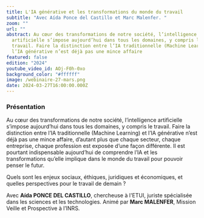 ```yaml
---
title: L'IA générative et les transformations du monde du travail
subtitle: "Avec Aída Ponce del Castillo et Marc Malenfer. "
zoom: ""
url: ""
abstract: Au cœur des transformations de notre société, l’intelligence
  artificielle s’impose aujourd’hui dans tous les domaines, y compris le
  travail. Faire la distinction entre l’IA traditionnelle (Machine Learning) et
  l’IA générative n’est déjà pas une mince affaire
featured: false
edition: "2024"
youtube_video_id: AOj-F0h-0xo
background_color: "#ffffff"
image: /webinaire-27-mars.png
date: 2024-03-27T16:00:00.000Z
---
```

### Présentation

Au cœur des transformations de notre société, l’intelligence artificielle s’impose aujourd’hui dans tous les domaines, y compris le travail. Faire la distinction entre l’IA traditionnelle (Machine Learning) et l’IA générative n’est déjà pas une mince affaire, d’autant plus que chaque secteur, chaque entreprise, chaque profession est exposée d’une façon différente. Il est pourtant indispensable aujourd’hui de comprendre l’IA et les transformations qu’elle implique dans le monde du travail pour pouvoir penser le futur. 

Quels sont les enjeux sociaux, éthiques, juridiques et économiques, et quelles perspectives pour le travail de demain ?

Avec **Aída PONCE DEL CASTILLO**, chercheuse à l'ETUI, juriste spécialisée dans les sciences et les technologies. Animé par **Marc MALENFER**, Mission Veille et Prospective à l’INRS.

